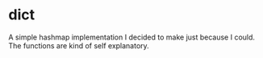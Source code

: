 dict
====

A simple hashmap implementation I decided to make just because I could.
The functions are kind of self explanatory.

